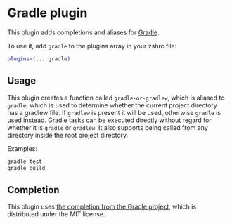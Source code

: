 # Gradle plugin

This plugin adds completions and aliases for [Gradle](https://gradle.org/).

To use it, add `gradle` to the plugins array in your zshrc file:

```zsh
plugins=(... gradle)
```

## Usage

This plugin creates a function called `gradle-or-gradlew`, which is aliased to `gradle`, which is used to determine
whether the current project directory has a gradlew file. If `gradlew` is present it will be used, otherwise `gradle`
is used instead. Gradle tasks can be executed directly without regard for whether it is `gradle` or `gradlew`. It also
supports being called from any directory inside the root project directory.

Examples:

```zsh
gradle test
gradle build
```

## Completion

This plugin uses [the completion from the Gradle project](https://github.com/gradle/gradle-completion), which is
distributed under the MIT license.
